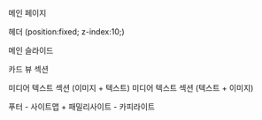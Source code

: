 메인 페이지

헤더 (position:fixed; z-index:10;)

메인 슬라이드

카드 뷰 섹션

미디어 텍스트 섹션 (이미지 + 텍스트)
미디어 텍스트 섹션 (텍스트 + 이미지)

푸터
    - 사이트맵 + 패밀리사이트
    - 카피라이트

